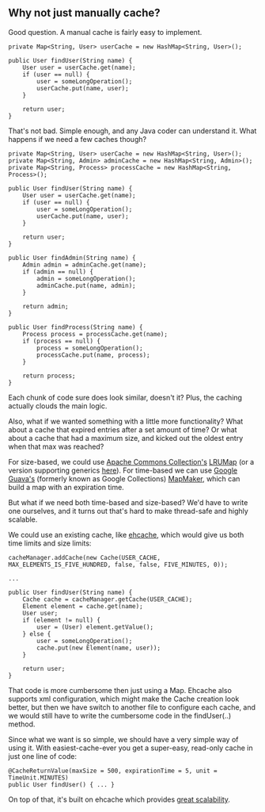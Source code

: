 ## Why not just manually cache? ##
Good question. A manual cache is fairly easy to implement.
```
private Map<String, User> userCache = new HashMap<String, User>();

public User findUser(String name) {
    User user = userCache.get(name);
    if (user == null) {
        user = someLongOperation();
        userCache.put(name, user);
    }

    return user;
}
```

That's not bad. Simple enough, and any Java coder can understand it. What happens if we need a few caches though?
```
private Map<String, User> userCache = new HashMap<String, User>();
private Map<String, Admin> adminCache = new HashMap<String, Admin>();
private Map<String, Process> processCache = new HashMap<String, Process>();

public User findUser(String name) {
    User user = userCache.get(name);
    if (user == null) {
        user = someLongOperation();
        userCache.put(name, user);
    }

    return user;
}

public User findAdmin(String name) {
    Admin admin = adminCache.get(name);
    if (admin == null) {
        admin = someLongOperation();
        adminCache.put(name, admin);
    }

    return admin;
}

public User findProcess(String name) {
    Process process = processCache.get(name);
    if (process == null) {
        process = someLongOperation();
        processCache.put(name, process);
    }

    return process;
}
```

Each chunk of code sure does look similar, doesn't it? Plus, the caching actually clouds the main logic.

Also, what if we wanted something with a little more functionality? What about a cache that expired entries after a set amount of time? Or what about a cache that had a maximum size, and kicked out the oldest entry when that max was reached?

For size-based, we could use [Apache Commons Collection's](http://commons.apache.org/collections/) [LRUMap](http://commons.apache.org/collections/api-release/org/apache/commons/collections/map/LRUMap.html) (or a version supporting generics [here](http://larvalabs.com/collections/)). For time-based we can use [Google Guava's](http://code.google.com/p/guava-libraries/) (formerly known as Google Collections) [MapMaker](http://guava-libraries.googlecode.com/svn/trunk/javadoc/index.html), which can build a map with an expiration time.

But what if we need both time-based and size-based? We'd have to write one ourselves, and it turns out that's hard to make thread-safe and highly scalable.

We could use an existing cache, like [ehcache](http://ehcache.org/), which would give us both time limits and size limits:

```
cacheManager.addCache(new Cache(USER_CACHE, MAX_ELEMENTS_IS_FIVE_HUNDRED, false, false, FIVE_MINUTES, 0));

...

public User findUser(String name) {
    Cache cache = cacheManager.getCache(USER_CACHE);
    Element element = cache.get(name);
    User user;
    if (element != null) {
        user = (User) element.getValue();
    } else {
        user = someLongOperation();
        cache.put(new Element(name, user));
    }

    return user;
}
```

That code is more cumbersome then just using a Map. Ehcache also supports xml configuration, which might make the Cache creation look better, but then we have switch to another file to configure each cache, and we would still have to write the cumbersome code in the findUser(..) method.

Since what we want is so simple, we should have a very simple way of using it. With easiest-cache-ever you get a super-easy, read-only cache in just one line of code:
```
@CacheReturnValue(maxSize = 500, expirationTime = 5, unit = TimeUnit.MINUTES)
public User findUser() { ... }
```

On top of that, it's built on ehcache which provides [great scalability](http://gregluck.com/blog/archives/2009/02/ehcache-1-6-2-orders-of-magnitude-faster/).